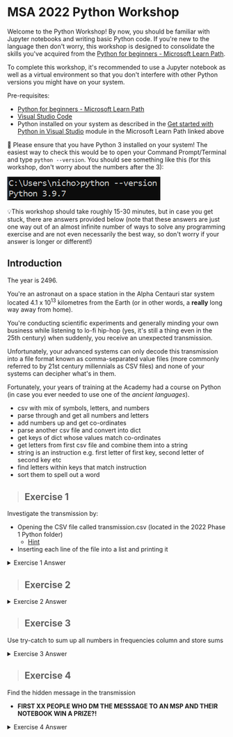 # MSA 2022 Python Workshop

Welcome to the Python Workshop! By now, you should be familiar with Jupyter notebooks and writing basic Python code. If you're new to the language then don't worry, this workshop is designed to consolidate the skills you've acquired from the [Python for beginners - Microsoft Learn Path](https://docs.microsoft.com/en-us/learn/paths/beginner-python/). 

To complete this workshop, it's recommended to use a Jupyter notebook as well as a virtual environment so that you don't interfere with other Python versions you might have on your system.

Pre-requisites:
- [Python for beginners - Microsoft Learn Path](https://docs.microsoft.com/en-us/learn/paths/beginner-python/)
- [Visual Studio Code](https://code.visualstudio.com/)
- Python installed on your system as described in the [Get started with Python in Visual Studio](https://docs.microsoft.com/en-us/learn/modules/python-install-vscode/) module in the Microsoft Learn Path linked above

🛑 Please ensure that you have Python 3 installed on your system! The easiest way to check this would be to open your Command Prompt/Terminal and type `python --version`. You should see something like this (for this workshop, don't worry about the numbers after the 3):

![picture 1](../images/652824c8d575e4f7d57e905efa9c660b311ace28b6319a2e7f1c6e030e983760.png)

💡This workshop should take roughly 15-30 minutes, but in case you get stuck, there are answers provided below (note that these answers are just one way out of an almost infinite number of ways to solve any programming exercise and are not even necessarily the best way, so don't worry if your answer is longer or different!)

## Introduction

The year is 2496. 

You're an astronaut on a space station in the Alpha Centauri star system located 4.1 x 10<sup>13</sup> kilometres from the Earth (or in other words, a **really** long way away from home). 

You're conducting scientific experiments and generally minding your own business while listening to lo-fi hip-hop (yes, it's still a thing even in the 25th century) when suddenly, you receive an unexpected transmission.

Unfortunately, your advanced systems can only decode this transmission into a file format known as comma-separated value files (more commonly referred to by 21st century millennials as CSV files) and none of your systems can decipher what's in them.

Fortunately, your years of training at the Academy had a course on Python (in case you ever needed to use one of the *ancient languages*).

- csv with mix of symbols, letters, and numbers
- parse through and get all numbers and letters
- add numbers up and get co-ordinates
- parse another csv file and convert into dict
- get keys of dict whose values match co-ordinates
- get letters from first csv file and combine them into a string
- string is an instruction e.g. first letter of first key, second letter of second key etc
- find letters within keys that match instruction
- sort them to spell out a word

> ## Exercise 1

Investigate the transmission by: 
- Opening the CSV file called transmission.csv (located in the 2022 Phase 1 Python folder)
    - [Hint](https://docs.python.org/3/library/csv.html#:~:text=A%20short%20usage%20example)
- Inserting each line of the file into a list and printing it

<details>
<summary>Exercise 1 Answer</summary>

```python
from pprint import pprint # for printing data structures in a more prettier way
with open("transmission.csv") as file:
    transmission = []
    for line in file:
        line = line.strip()
        transmission.append(line.split(","))
pprint(transmission)
```

</details>

> ## Exercise 2

<details>
<summary>Exercise 2 Answer</summary>

[Master solution - REMOVE BEFORE MAKING PUBLIC](https://www.shorturl.at/ehvD4)

</details>

> ## Exercise 3

Use try-catch to sum up all numbers in frequencies column and store sums

<details>
<summary>Exercise 3 Answer</summary>

```python

```

</details>

> ## Exercise 4

Find the hidden message in the transmission

- **FIRST XX PEOPLE WHO DM THE MESSSAGE TO AN MSP AND THEIR NOTEBOOK WIN A PRIZE?!**

<details>
<summary>Exercise 4 Answer</summary>

[Master solution - REMOVE BEFORE MAKING PUBLIC](https://www.shorturl.at/ehvD4)

</details>